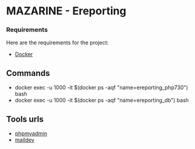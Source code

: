 # MAZARINE - Ereporting

### Requirements

Here are the requirements for the project:

- [Docker](http://www.php.net)

## Commands

- docker exec -u 1000 -it $(docker ps -aqf "name=ereporting_php730") bash
- docker exec -u 1000 -it $(docker ps -aqf "name=ereporting_db") bash

## Tools urls 
- [phpmyadmin](http://localhost:8080)
- [maildev](http://localhost:8002)

